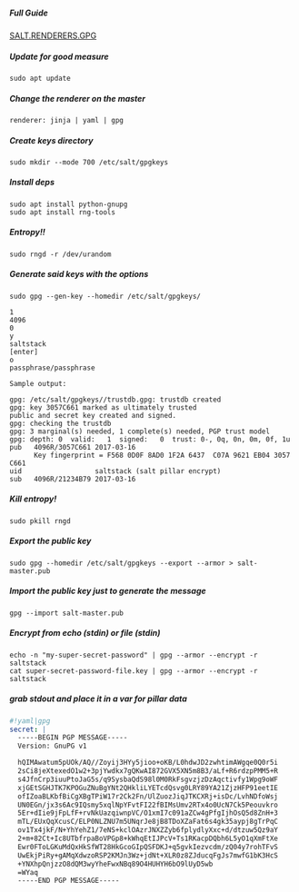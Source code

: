 ##### Full Guide

[SALT.RENDERERS.GPG](https://docs.saltstack.com/en/latest/ref/renderers/all/salt.renderers.gpg.html)

##### Update for good measure
```
sudo apt update
```

##### Change the renderer on the master
```
renderer: jinja | yaml | gpg
```

##### Create keys directory
```
sudo mkdir --mode 700 /etc/salt/gpgkeys
```

##### Install deps
```
sudo apt install python-gnupg
sudo apt install rng-tools
```

##### Entropy!!
```
sudo rngd -r /dev/urandom
```

##### Generate said keys with the options
```
sudo gpg --gen-key --homedir /etc/salt/gpgkeys/

1
4096
0
y
saltstack
[enter]
o
passphrase/passphrase

Sample output:

gpg: /etc/salt/gpgkeys//trustdb.gpg: trustdb created
gpg: key 3057C661 marked as ultimately trusted
public and secret key created and signed.
gpg: checking the trustdb
gpg: 3 marginal(s) needed, 1 complete(s) needed, PGP trust model
gpg: depth: 0  valid:   1  signed:   0  trust: 0-, 0q, 0n, 0m, 0f, 1u
pub   4096R/3057C661 2017-03-16
      Key fingerprint = F568 0D0F 8AD0 1F2A 6437  C07A 9621 EB04 3057 C661
uid                  saltstack (salt pillar encrypt)
sub   4096R/21234B79 2017-03-16
```

##### Kill entropy!
```
sudo pkill rngd
```

##### Export the public key
```
sudo gpg --homedir /etc/salt/gpgkeys --export --armor > salt-master.pub
```

##### Import the public key just to generate the message
```
gpg --import salt-master.pub
```

##### Encrypt from echo (stdin) or file (stdin)
```
echo -n "my-super-secret-password" | gpg --armor --encrypt -r saltstack
cat super-secret-password-file.key | gpg --armor --encrypt -r saltstack
```

##### grab stdout and place it in a var for pillar data
```yaml
#!yaml|gpg
secret: |
  -----BEGIN PGP MESSAGE-----
  Version: GnuPG v1

  hQIMAwatum5pUOk/AQ//Zoyij3HYy5jioo+oKB/L0hdwJD2zwhtimAWgqe0Q0r5i
  2sCi8jeXtexedO1w2+3pjYwdkx7gQKwAI872GVX5XN5m8B3/aLf+R6rdzpPMM5+R
  s4JfnCrp3iuuPtoJaG5s/q9SysbaQdS98l0M0RkFsgvzjzDzAqctivfy1Wpg9oWF
  xjGEtSGHJTK7KPOGuZNuBgYNt2QHkliLYETcdQsvg0LRY89YA21ZjzHFP91eetIE
  ofIZoaBLKbfBiCgXBgTPiW17r2Ck2Fn/UlZuozJiqJTKCXRj+isDc/LvhNDfoWsj
  UN0EGn/jx3s6Ac9IQsmy5xqlNpYFvtFI22fBIMsUmv2RTx4o0UcN7Ck5Peouvkro
  5Er+dIie9jFpLfF+rvNkUazqiwnpVC/O1xmI7c091aZCw4gPfgIjhOsQ5d8ZnH+3
  mTL/EUxQqXcusC/ELP0NLZNU7m5UNqrJe8jB8TDoXZaFat6s4gk35aypj8gTrPqC
  ov1Tx4jkF/N+YhYehZ1/7eNS+kclOAzrJNXZZyb6fplydlyXxc+d/dtzuw5Qz9aY
  2+m+82Ct+Ic8UTbfrpaBoVPGp8+kWhqEtIJPcV+Ts1RKacpDQbh6L5yO1qXmFtXe
  Ewr0FToLGKuMdQxHkSfWT28HkGcoGIpQSFDKJ+q5gvkIezvcdm/zQ04y7rohTFvS
  UwEkjPiRy+gAMqXdwzoRSP2KMJn3Wz+jdNt+XLR0z8ZJducqFgJs7mwfG1bK3HcS
  +YNXhpQnjzzO8dQM3wyYheFwxNBq89O4HUHYH6bO9lUyD5wb
  =WYaq
  -----END PGP MESSAGE-----
```

